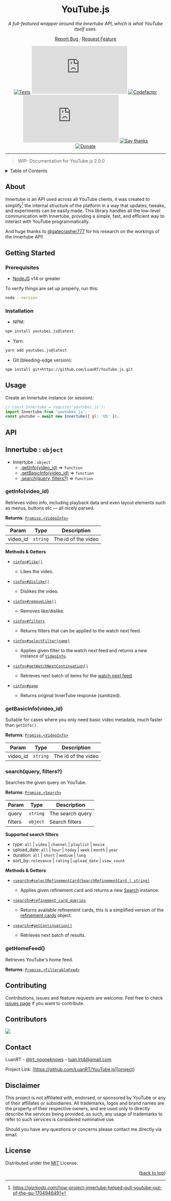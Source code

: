 <!-- Hi there, fellow coder :) -->

<!-- BADGE LINKS -->
[npm]: https://www.npmjs.com/package/youtubei.js
[versions]: https://www.npmjs.com/package/youtubei.js?activeTab=versions
[codefactor]: https://www.codefactor.io/repository/github/luanrt/youtube.js
[actions]: https://github.com/LuanRT/YouTube.js/actions
[say-thanks]: https://saythanks.io/to/LuanRT
[ko-fi]:https://ko-fi.com/luanrt
[github-sponsors]:https://github.com/sponsors/LuanRT

<!-- OTHER LINKS -->
[project]: https://github.com/LuanRT/YouTube.js
[twitter]: https://twitter.com/lrt_nooneknows
[nodejs]: https://nodejs.org
[gatecrasher]: https://github.com/gatecrasher777/ytcog
[gizmodo]: https://gizmodo.com/how-project-innertube-helped-pull-youtube-out-of-the-gu-1704946491

<!-- INTRODUCTION -->
<h1 align=center>
  YouTube.js
</h1>

<p align=center>
  <i>
    A full-featured wrapper around the Innertube API, which is what YouTube itself uses.
  </i>
</p>

<p align="center">
  <a href="https://github.com/LuanRT/YouTube.js/issues">
    Report Bug
  </a>
  ·
  <a href="https://github.com/LuanRT/YouTube.js/issues">
    Request Feature
  </a>
</p>

<!-- BADGES -->
<div align="center">

  [![Tests](https://github.com/LuanRT/YouTube.js/actions/workflows/node.js.yml/badge.svg)][actions]
  [![Latest version](https://img.shields.io/npm/v/youtubei.js?color=%2335C757)][versions]
  [![Codefactor](https://www.codefactor.io/repository/github/luanrt/youtube.js/badge)][codefactor]
  [![Monthly downloads](https://img.shields.io/npm/dm/youtubei.js)][npm]
  [![Say thanks](https://img.shields.io/badge/Say%20Thanks-!-1EAEDB.svg)][say-thanks]
  <br>
  [![Donate](https://img.shields.io/badge/donate-30363D?style=for-the-badge&logo=GitHub-Sponsors&logoColor=#white)][github-sponsors]

</div>

___

> WIP- Documentation for YouTube.js 2.0.0

<!-- TABLE OF CONTENTS -->
<details>
  <summary>Table of Contents</summary>
  <ol>
    <li>
      <a href="#about">About The Project</a>
      <ul>
        <li><a href="#features">Features</a></li>
      </ul>
    </li>
    <li>
      <a href="#getting-started">Getting Started</a>
      <ul>
        <li><a href="#prerequisites">Prerequisites</a></li>
        <li><a href="#installation">Installation</a></li>
      </ul>
    </li>
    <li>
      <a href="#usage">Usage</a>
      <ul>
      </ul>
    </li>
    <li><a href="#contributing">Contributing</a></li>
    <li><a href="#license">License</a></li>
    <li><a href="#contact">Contact</a></li>
    <li><a href="#disclaimer">Disclaimer</a></li>
  </ol>
</details>

<!-- ABOUT THE PROJECT -->
## About

Innertube is an API used across all YouTube clients, it was created to simplify[^1] the internal structure of the platform in a way that updates, tweaks, and experiments can be easily made. This library handles all the low-level communication with Innertube, providing a simple, fast, and efficient way to interact with YouTube programmatically.

And huge thanks to [@gatecrasher777][gatecrasher] for his research on the workings of the Innertube API!

<!-- GETTING STARTED -->
## Getting Started

### Prerequisites
- [NodeJS][nodejs] v14 or greater

To verify things are set up
properly, run this:
```bash
node --version
```

### Installation
- NPM:
```bash
npm install youtubei.js@latest
```
- Yarn:
```bash
yarn add youtubei.js@latest
```
- Git (bleeding-edge version):
```bash
npm install git+https://github.com/LuanRT/YouTube.js.git
```

<!-- USAGE -->
## Usage

Create an Innertube instance (or session):
```js
// const Innertube = require('youtubei.js');
import Innertube from 'youtubei.js';
const youtube = await new Innertube({ gl: 'US' });
```
## API

## Innertube : `object`

* Innertube : `object`
  * [.getInfo(video_id)](#getinfo) ⇒ `function`
  * [.getBasicInfo(video_id)](#getbasicinfo) ⇒ `function`
  * [.search(query, filters?)](#ytsearch) ⇒ `function`

<a name="getinfo"></a>
### getInfo(video_id)

Retrieves video info, including playback data and even layout elements such as menus, buttons etc — all nicely parsed.

**Returns**: [`Promise.<VideoInfo>`](https://github.com/LuanRT/YouTube.js/blob/main/typings/lib/parser/youtube/VideoInfo.d.ts)

| Param | Type | Description |
| --- | --- | --- |
| video_id | `string` | The id of the video |

**Methods & Getters**:

- [`<info>#like()`](https://github.com/LuanRT/YouTube.js/blob/1681a9b84cdf059ef176b4faadab05866bad0754/typings/lib/parser/youtube/VideoInfo.d.ts#L98)
  - Likes the video.

- [`<info>#dislike()`](https://github.com/LuanRT/YouTube.js/blob/1681a9b84cdf059ef176b4faadab05866bad0754/typings/lib/parser/youtube/VideoInfo.d.ts#L108)
  - Dislikes the video.

- [`<info>#removeLike()`](https://github.com/LuanRT/YouTube.js/blob/1681a9b84cdf059ef176b4faadab05866bad0754/typings/lib/parser/youtube/VideoInfo.d.ts#L118)
  - Removes like/dislike.

- [`<info>#filters`](https://github.com/LuanRT/YouTube.js/blob/1681a9b84cdf059ef176b4faadab05866bad0754/typings/lib/parser/youtube/VideoInfo.d.ts#L124)
  - Returns filters that can be applied to the watch next feed.

- [`<info>#selectFilter(name)`](https://github.com/LuanRT/YouTube.js/blob/1681a9b84cdf059ef176b4faadab05866bad0754/typings/lib/parser/youtube/VideoInfo.d.ts#L79)
  - Applies given filter to the watch next feed and returns a new instance of [`VideoInfo`](https://github.com/LuanRT/YouTube.js/blob/main/typings/lib/parser/youtube/VideoInfo.d.ts).

- [`<info>#getWatchNextContinuation()`](https://github.com/LuanRT/YouTube.js/blob/1681a9b84cdf059ef176b4faadab05866bad0754/typings/lib/parser/youtube/VideoInfo.d.ts#L87)
  - Retrieves next batch of items for the [watch next feed](https://github.com/LuanRT/YouTube.js/blob/main/typings/lib/parser/youtube/VideoInfo.d.ts).

- [`<info>#page`](https://github.com/LuanRT/YouTube.js/blob/1681a9b84cdf059ef176b4faadab05866bad0754/typings/lib/parser/youtube/VideoInfo.d.ts#L125)
  - Returns original InnerTube response (sanitized).

<a name="getbasicinfo"></a>
### getBasicInfo(video_id)

Suitable for cases where you only need basic video metadata, much faster than `getInfo()`.

**Returns**: [`Promise.<VideoInfo>`](https://github.com/LuanRT/YouTube.js/blob/main/typings/lib/parser/youtube/VideoInfo.d.ts)

| Param | Type | Description |
| --- | --- | --- |
| video_id | `string` | The id of the video |

<a name="ytsearch"></a>
### search(query, filters?)

Searches the given query on YouTube.

**Returns**: [`Promise.<Search>`](https://github.com/LuanRT/YouTube.js/blob/3f22a44ba9dd96575f609b0349bab5f50490c9fe/typings/lib/parser/youtube/Search.d.ts)

| Param | Type | Description |
| --- | --- | --- |
| query | `string` | The search query |
| filters | `object` | Search filters |

**Supported search filters**:
* type: `all` | `video` | `channel` | `playlist` | `movie`
* upload_date: `all` | `hour` | `today` | `week` | `month` | `year`
* duration: `all` | `short` | `medium` | `long`
* sort_by: `relevance` | `rating` | `upload_date` | `view_count`

**Methods & Getters**:

- [`<search>#selectRefinementCard(SearchRefinementCard | string)`](https://github.com/LuanRT/YouTube.js/blob/1681a9b84cdf059ef176b4faadab05866bad0754/typings/lib/parser/youtube/Search.d.ts#L34)
  - Applies given refinement card and returns a new [Search](https://github.com/LuanRT/YouTube.js/blob/main/typings/lib/parser/youtube/Search.d.ts#L34) instance.

- [`<search>#refinement_card_queries`](https://github.com/LuanRT/YouTube.js/blob/1681a9b84cdf059ef176b4faadab05866bad0754/typings/lib/parser/youtube/Search.d.ts#L36)
  - Returns available refinement cards, this is a simplified version of the [refinement cards](https://github.com/LuanRT/YouTube.js/blob/3f22a44ba9dd96575f609b0349bab5f50490c9fe/typings/lib/parser/youtube/Search.d.ts#L25#L30) object.

- [`<search>#getContinuation()`](https://github.com/LuanRT/YouTube.js/blob/1681a9b84cdf059ef176b4faadab05866bad0754/typings/lib/parser/youtube/Search.d.ts#L42)
  - Retrieves next batch of results.

<a name="ythomefeed"></a>
### getHomeFeed()

Retrieves YouTube's home feed.

**Returns**: [`Promise.<FilterableFeed>`](https://github.com/LuanRT/YouTube.js/blob/main/typings/lib/core/FilterableFeed.d.ts)

<!-- CONTRIBUTING -->
## Contributing
Contributions, issues and feature requests are welcome.
Feel free to check [issues page](https://github.com/LuanRT/YouTube.js/issues) if you want to contribute.

<!-- CONTRIBUTORS -->
## Contributors
<a href="https://github.com/LuanRT/YouTube.js/graphs/contributors">
  <img src="https://contrib.rocks/image?repo=LuanRT/YouTube.js" />
</a>

<!-- CONTACT -->
## Contact

LuanRT  - [@lrt_nooneknows][twitter] - luan.lrt4@gmail.com

Project Link: [https://github.com/LuanRT/YouTube.js][project]

## Disclaimer
This project is not affiliated with, endorsed, or sponsored by YouTube or any of their affiliates or subsidiaries.
All trademarks, logos and brand names are the property of their respective owners, and are used only to directly describe the services being provided, as such, any usage of trademarks to refer to such services is considered nominative use.

Should you have any questions or concerns please contact me directly via email.

<!-- Footnotes -->
[^1]: https://gizmodo.com/how-project-innertube-helped-pull-youtube-out-of-the-gu-1704946491

<!-- LICENSE -->
## License
Distributed under the [MIT](https://choosealicense.com/licenses/mit/) License.

<p align="right">
(<a href="#top">back to top</a>)
</p>